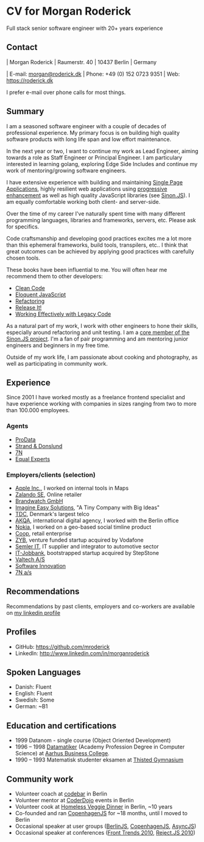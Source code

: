 # CV for Morgan Roderick

Full stack senior software engineer with 20+ years experience

## Contact

| Morgan Roderick
| Raumerstr. 40
| 10437 Berlin
| Germany

| E-mail: [morgan@roderick.dk](mailto:morgan@roderick.dk)
| Phone: +49 (0) 152 0723 9351
| Web: https://roderick.dk

I prefer e-mail over phone calls for most things.

## Summary

I am a seasoned software engineer with a couple of decades of professional experience. My primary focus is on building high quality software products with long life span and low effort maintenance.

In the next year or two, I want to continue my work as Lead Engineer, aiming towards a role as Staff Engineer or Principal Engineer. I am particulary interested in learning golang, exploring Edge Side Includes and continue my work of mentoring/growing software engineers.

I have extensive experience with building and maintaining [Single Page Applications][spa], highly resilient web applications using [progressive enhancement][pr-enh] as well as high quality JavaScript libraries (see [Sinon.JS](https://sinonjs.org)). I am equally comfortable working both client- and server-side.

Over the time of my career I've naturally spent time with many different programming languages, libraries and frameworks, servers, etc. Please ask for specifics.

Code craftsmanship and developing good practices excites me a lot more than this ephemeral frameworks, build tools, transpilers, etc.. I think that great outcomes can be achieved by applying good practices with carefully chosen tools.

These books have been influential to me. You will often hear me recommend them to other developers:

* [Clean Code][cleancode]
* [Eloquent JavaScript][eloquent-js]
* [Refactoring][refactoring]
* [Release It!][release-it]
* [Working Effectively with Legacy Code][legacycode]

As a natural part of my work, I work with other engineers to hone their skills, especially around refactoring and unit testing. I am a [core member of the Sinon.JS project][sinon]. I'm a fan of pair programming and am mentoring junior engineers and beginners in my free time.

Outside of my work life, I am passionate about cooking and photography, as well as participating in community work.

## Experience

Since 2001 I have worked mostly as a freelance frontend specialist and have experience working with companies in sizes ranging from two to more than 100.000 employees.

### Agents

* [ProData][prodata]
* [Strand & Donslund][s-d]
* [7N][7n]
* [Equal Experts][ee]

### Employers/clients (selection)

* [Apple Inc.][aapl], I worked on internal tools in Maps
* [Zalando SE][zalando], Online retailer
* [Brandwatch GmbH][brandwatch]
* [Imagine Easy Solutions][imagine], "A Tiny Company with Big Ideas"
* [TDC][tdc], Denmark's largest telco
* [AKQA][akqa], international digital agency, I worked with the Berlin office
* [Nokia][nok], I worked on a geo-based social timline product
* [Coop][coop], retail enterprise
* [ZYB][zyb], venture funded startup acquired by Vodafone
* [Semler IT][semler], IT supplier and integrator to automotive sector
* [IT-Jobbank][itjob], bootstrapped startup acquired by StepStone
* [Valtech A/S][valtech]
* [Software Innovation][s-i]
* [7N a/s][7n]


## Recommendations

Recommendations by past clients, employers and co-workers are available on [my linkedin profile][linkedin]

## Profiles

* GitHub: https://github.com/mroderick
* LinkedIn: http://www.linkedin.com/in/morganroderick

## Spoken Languages

* Danish: Fluent
* English: Fluent
* Swedish: Some
* German: \~B1

## Education and certifications

* 1999 Datanom - single course (Object Oriented Development)
* 1996 – 1998 [Datamatiker][datamatiker] (Academy Profession Degree in Computer Science) at [Aarhus Business College][aabc].
* 1990 – 1993 Matematisk studenter eksamen at [Thisted Gymnasium][thisted-gym]

## Community work

* Volunteer coach at [codebar][codebar] in Berlin
* Volunteer mentor at [CoderDojo][dojo] events in Berlin
* Volunteer cook at [Homeless Veggie Dinner][hvd] in Berlin, ~10 years
* Co-founded and ran [CopenhagenJS][copenhagenjs] for ~18 months, until I moved to Berlin
* Occasional speaker at user groups ([BerlinJS][berlinjs], [CopenhagenJS][copenhagenjs], [AsyncJS][asyncjs])
* Occasional speaker at conferences ([Front Trends 2010][ftrends], [Reject.JS 2010][rejectjs])

[7n]: http://7n.dk/
[aabc]: http://aabc.dk/
[aapl]: https://www.apple.com
[akqa]: http://www.akqa.com/
[asyncjs]: http://asyncjs.com/
[atea]: http://atea.dk/
[berlinjs]: http://berlinjs.org
[brandwatch]: https://www.brandwatch.com
[cleancode]: https://www.goodreads.com/book/show/3735293-clean-code
[codebar]: https://codebar.io/berlin
[coop]: https://om.coop.dk/Om%20Coop.aspx
[copenhagenjs]: http://copenhagenjs.dk
[css]: https://en.wikipedia.org/wiki/CSS
[datamatiker]: http://www.ug.dk/programmes/academyprofessiondegrees/itanddesign/computer_science_ap.aspx
[dojo]: http://coderdojo.com
[eloquent-js]: http://eloquentjavascript.net
[ee]: https://www.equalexperts.com
[ftrends]: http://2010.front-trends.com
[hvd]: https://www.facebook.com/groups/121769647855905/
[html]: https://en.wikipedia.org/wiki/HTML
[http]: https://en.wikipedia.org/wiki/Hypertext_Transfer_Protocol
[imagine]: http://www.imagineeasy.com/
[itjob]: https://www.it-jobbank.dk/
[js]: https://en.wikipedia.org/wiki/JavaScript
[kalo]: https://kalohq.com
[legacycode]: https://www.goodreads.com/book/show/44919.Working_Effectively_with_Legacy_Code
[leob]: http://www.leoburnett.com/
[linkedin]: http://www.linkedin.com/in/morganroderick
[nok]: http://www.nokia.com/global/
[pr-enh]: https://en.wikipedia.org/wiki/Progressive_enhancement
[prodata]: http://www.prodata.dk/
[refactoring]: http://www.refactoring.com
[rejectjs]: http://rejectjs.org
[release-it]: https://pragprog.com/book/mnee/release-it
[rojabo]: http://www.rojabo.com/
[s-d]: http://www.s-d.dk/
[semler]: http://www.semler-it.dk/
[s-i]: https://www.software-innovation.com
[spa]: https://en.wikipedia.org/wiki/Single-page_application
[sinon]: http://sinonjs.org
[sparnord]: https://www.sparnord.dk/
[tdc]: http://tdc.dk/
[thisted-gym]: http://www.thisted-gymnasium.dk
[valtech]: http://valtech.dk
[zalando]: https://www.zalando.de
[zyb]: https://zyb.com/
